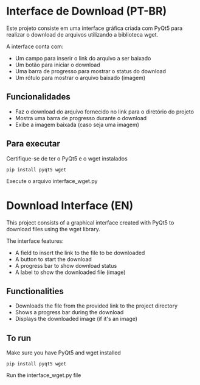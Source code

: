 

# Interface de Download (PT-BR)

Este projeto consiste em uma interface gráfica criada com PyQt5 para realizar o download de arquivos utilizando a biblioteca wget.

A interface conta com:

- Um campo para inserir o link do arquivo a ser baixado
- Um botão para iniciar o download
- Uma barra de progresso para mostrar o status do download
- Um rótulo para mostrar o arquivo baixado (imagem)

## Funcionalidades

- Faz o download do arquivo fornecido no link para o diretório do projeto
- Mostra uma barra de progresso durante o download 
- Exibe a imagem baixada (caso seja uma imagem)

## Para executar

Certifique-se de ter o PyQt5 e o wget instalados

```
pip install pyqt5 wget
```

Execute o arquivo interface_wget.py

# Download Interface (EN)

This project consists of a graphical interface created with PyQt5 to download files using the wget library. 

The interface features:

- A field to insert the link to the file to be downloaded
- A button to start the download
- A progress bar to show download status  
- A label to show the downloaded file (image)

## Functionalities

- Downloads the file from the provided link to the project directory
- Shows a progress bar during the download
- Displays the downloaded image (if it's an image)

## To run

Make sure you have PyQt5 and wget installed

```
pip install pyqt5 wget 
```

Run the interface_wget.py file
